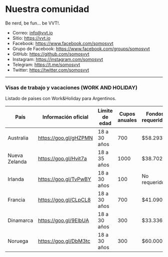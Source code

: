 # Nuestra comunidad
Be nerd, be fun... be VVT!.  

- Correo: info@vvt.io
- Sitio: https://vvt.io
- Facebook: https://www.facebook.com/somosvvt
- Grupo de Facebook: https://www.facebook.com/groups/somosvvt
- GitHub: https://github.com/somosvvt
- Instagram: https://instagram.com/somosvvt
- Telegram: https://t.me/somosvvt 
- Twitter: https://twitter.com/somosvvt

***


### Visas de trabajo y vacaciones (WORK AND HOLIDAY)

Listado de paises con Work&Holiday para Argentinos. 

| País | Información oficial | Límite de edad | Cupos anuales | Fondos requeridos 
| ------ | ------ | ------ |------ | ------ |
| Australia | https://goo.gl/gHZPMN | 18 a 30 años | 700 | $58.293
| Nueva Zelanda | https://goo.gl/Hvit7a | 18 a 35 años | 1000 | $38.702
| Irlanda | https://goo.gl/TvPwBY | 18 a 30 años | 100 | No requerido
| Francia | https://goo.gl/CLpCL8 | 18 a 30 años | 700 | $41.090
| Dinamarca | https://goo.gl/9ElbUA | 18 a 30 años | 300 | $33.336
| Noruega | https://goo.gl/DbM3tc | 18 a 30 años | 300 | $60.000
